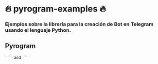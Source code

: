# 🔥 pyrogram-examples 🔥

### Ejemplos sobre la librería para la creación de Bot en Telegram usando el lenguaje Python.

## Pyrogram

¨¨¨
asd
¨¨¨
